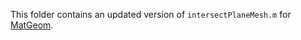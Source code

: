 This folder contains an updated version of `intersectPlaneMesh.m` for [MatGeom](https://github.com/mattools/matGeom).
